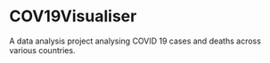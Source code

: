 # COV19Visualiser
A data analysis project analysing COVID 19 cases and deaths across various countries.

